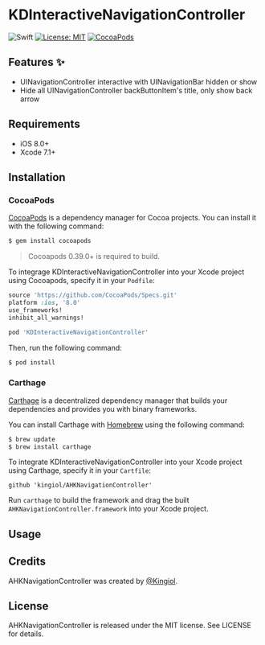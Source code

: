 # KDInteractiveNavigationController
![Swift](https://img.shields.io/badge/language-Swift-orange.svg)
[![License: MIT](https://img.shields.io/badge/license-MIT-blue.svg)](https://github.com/kingiol/KDInteractiveNavigationController/blob/master/LICENSE)
[![CocoaPods](https://img.shields.io/cocoapods/v/KDInteractiveNavigationController.svg)](https://github.com/kingiol/KDInteractiveNavigationController)

## Features :sparkles:

- UINavigationController interactive with UINavigationBar hidden or show
- Hide all UINavigationController backButtonItem's title, only show back arrow

## Requirements

- iOS 8.0+
- Xcode 7.1+

## Installation

### CocoaPods
[CocoaPods](http://cocoapods.org) is a dependency manager for Cocoa projects. You can install it with the following command:

```bash
$ gem install cocoapods
```

> Cocoapods 0.39.0+ is required to build.

To integrage KDInteractiveNavigationController into your Xcode project using Cocoapods, specify it in your `Podfile`:

```ruby
source 'https://github.com/CocoaPods/Specs.git'
platform :ios, '8.0'
use_frameworks!
inhibit_all_warnings!

pod 'KDInteractiveNavigationController'
```

Then, run the following command:

```bash
$ pod install
```

### Carthage
[Carthage](htps://github.com/Carthage/Carthage) is a decentralized dependency manager that builds your dependencies and provides you with binary frameworks.

You can install Carthage with [Homebrew](http://brew.sh/) using the following command:

```bash
$ brew update
$ brew install carthage
```

To integrate KDInteractiveNavigationController into your Xcode project using Carthage, specify it in your `Cartfile`:

```ogdl
github 'kingiol/AHKNavigationController'
```

Run `carthage` to build the framework and drag the built `AHKNavigationController.framework` into your Xcode project.

## Usage



## Credits

AHKNavigationController was created by [@Kingiol](https://github.com/kingiol).

## License

AHKNavigationController is released under the MIT license. See LICENSE for details.
